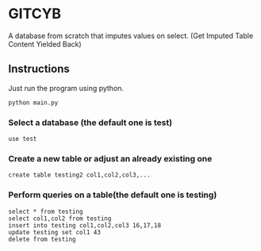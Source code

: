 # GITCYB
A database from scratch that imputes values on select. (Get Imputed Table Content Yielded Back)


## Instructions

Just run the program using python.

```
python main.py
```
### Select a database (the default one is test)

```
use test
```
### Create a new table or adjust an already existing one
```
create table testing2 col1,col2,col3,...
```
### Perform queries on a table(the default one is testing)
```
select * from testing
select col1,col2 from testing
insert into testing col1,col2,col3 16,17,18
update testing set col1 43
delete from testing
```
